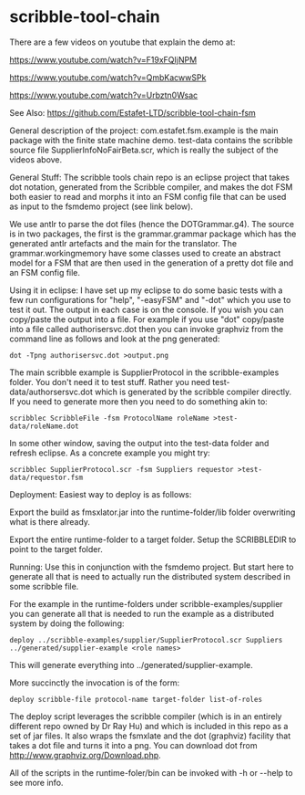 # scribble-tool-chain
There are a few videos on youtube that explain the demo at:

https://www.youtube.com/watch?v=F19xFQIjNPM

https://www.youtube.com/watch?v=QmbKacwwSPk

https://www.youtube.com/watch?v=Urbztn0Wsac

See Also:
https://github.com/Estafet-LTD/scribble-tool-chain-fsm

General description of the project:
com.estafet.fsm.example is the main package with the finite state machine demo.
test-data contains the scribble source file SupplierInfoNoFairBeta.scr, which is really the subject of the videos above.

General Stuff:
The scribble tools chain repo is an eclipse project that takes dot notation, generated from the Scribble compiler, and makes the dot FSM both easier to read and morphs it into an FSM config file that can be used as input to the fsmdemo project (see link below).

We use antlr to parse the dot files (hence the DOTGrammar.g4). The source is in two packages, the first is the grammar.grammar package which has the generated antlr artefacts and the main for the translator. The grammar.workingmemory have some classes used to create an abstract model for a FSM that are then used in the generation of a pretty dot file and an FSM config file.

Using it in eclipse:
I have set up my eclipse to do some basic tests with a few run configurations for "help", "-easyFSM" and "-dot" which you use to test it out. The output in each case is on the console. If you wish you can copy/paste the output into a file. For example if you use "dot" copy/paste into a file called authorisersvc.dot then you can invoke graphviz from the command line as follows and look at the png generated:

	dot -Tpng authorisersvc.dot >output.png

The main scribble example is SupplierProtocol in the scribble-examples folder. You don't need it to test stuff. Rather you need test-data/authorsersvc.dot which is generated by the scribble compiler directly. If you need to generate more then you need to do something akin to:

	scribblec ScribbleFile -fsm ProtocolName roleName >test-data/roleName.dot

In some other window, saving the output into the test-data folder and refresh eclipse. As a concrete example you might try:

	scribblec SupplierProtocol.scr -fsm Suppliers requestor >test-data/requestor.fsm

Deployment:
Easiest way to deploy is as follows:

Export the build as fmsxlator.jar into the runtime-folder/lib folder overwriting what is there already.

Export the entire runtime-folder to a target folder. Setup the SCRIBBLEDIR to point to the target folder.

Running:
Use this in conjunction with the fsmdemo project. But start here to generate all that is need to actually run the distributed system described in some scribble file.

For the example in the runtime-folders under scribble-examples/supplier you can generate all that is needed to run the example as a distributed system by doing the following:

	deploy ../scribble-examples/supplier/SupplierProtocol.scr Suppliers ../generated/supplier-example <role names>

This will generate everything into ../generated/supplier-example.
 
 More succinctly the invocation is of the form:

	deploy scribble-file protocol-name target-folder list-of-roles

The deploy script leverages the scribble compiler (which is in an entirely different repo owned by Dr Ray Hu) and which is included in this repo as a set of jar files. It also wraps the fsmxlate and the dot (graphviz) facility that takes a dot file and turns it into a png. You can download dot from http://www.graphviz.org/Download.php.

All of the scripts in the runtime-foler/bin can be invoked with -h or --help to see more info.






